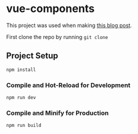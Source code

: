# vue-components

This project was used when making [this blog post](). 

First clone the repo by running `git clone `

## Project Setup

```sh
npm install
```

### Compile and Hot-Reload for Development

```sh
npm run dev
```

### Compile and Minify for Production

```sh
npm run build
```
